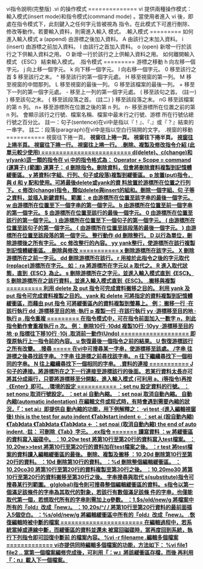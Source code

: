 vi指令說明(完整版)
		.vi 的操作模式
		==============
		        vi 提供兩種操作模式：輸入模式(insert mode)和指令模式(command mode)
		        。當使用者進入 vi 後，即處在指令模式下，此刻鍵入之任何字元皆被視為
				        指令。在此模式下可進行刪除、修改等動作。若要輸入資料，則需進入輸入
						        模式。
								.輸入模式
								=========
								        如何進入輸入模式
										                a (append)      由游標之後加入資料。
														                A               由該行之末加入資料。
																		                i (insert)      由游標之前加入資料。
																						                I               由該行之首加入資料。
																										                o (open)        新增一行於該行之下供輸入資料之用。
																														                O               新增一行於該行之上供輸入資料之用。
																																		        如何離開輸入模式
																																				                《ESC》 結束輸入模式。
																																								.指令模式
																																								=========
																																								游標之移動
																																								        h       向左移一個字元。
																																										        j       向上移一個字元。
																																												        k       向下移一個字元。
																																														        l       向右移一個字元。
																																																        0       移至該行之首
																																																		        $       移至該行之末。
																																																				        ^       移至該行的第一個字元處。
																																																						        H       移至視窗的第一列。
																																																								        M       移至視窗的中間那列。
																																																										        L       移至視窗的最後一列。
																																																												        G       移至該檔案的最後一列。
																																																														        +       移至下一列的第一個字元處。
																																																																        -       移至上一列的第一個字元處。
																																																																		        (       移至該句之首。 (註一)
																																																																						        )       移至該句之末。
																																																																				        {       移至該段落之首。 (註二)
																																																																							        }       移至該段落之末。
        nG      移至該檔案的第 n 列。
		        n+      移至游標所在位置之後的第 n 列。
				        n-      移至游標所在位置之前的第 n 列。
						        <Ctrl><g>       會顯示該行之行號、檔案名稱、檔案中最末行之行號、游標
								                        所在行號佔總行號之百分比。
														        註一：句子(sentence)在vi中是指以『！』、『.』或『？』結束的一串字。
																        註二：段落(paragraph)在vi中是指以空白行隔開的文字。
																		.視窗的移動
																		===========
																		        <Ctrl><f>       視窗往下捲一頁。
																				        <Ctrl><b>       視窗往上捲一頁。
																						        <Ctrl><d>       視窗往下捲半頁。
																								        <Ctrl><u>       視窗往上捲半頁。
																										        <Ctrl><e>       視窗往下捲一行。
																												        <Ctrl><y>       視窗往上捲一行。
																														.刪除、複製及修改指令介紹 (此單元較少使用)
		=========================
		        d(delete)、c(change)和y(yank)這一類的指令在 vi 中的指令格式為：
				        Operator + Scope = command
						        (運算子)   (範圍)
		        運算子：
				        d       刪除指令。刪除資料，但會將刪除資料複製到記憶體緩衝區。
						        y       將資料(字組、行列、句子或段落)複製到緩衝區。
								        p       放置(put)指令，與 d 和 y 配和使用。可將最後delete或yank的資
										                料放置於游標所在位置之行列下。
														        c       修改(change)指令，類似delete與insert的組和。刪除一個字組、句
																                子等之資料，並插入新鍵資料。
																				        範圍：
																						        e       由游標所在位置至該字串的最後一個字元。
																								        w       由游標所在位置至下一個字串的第一個字元。
																										        b       由游標所在位置至前一個字串的第一個字元。
																												        $       由游標所在位置至該行的最後一個字元。
																														        0       由游標所在位置至該行的第一個字元。
																																        )       由游標所在位置至下一個句子的第一個字元。
																																		        (       由游標所在位置至該句子的第一個字元。
																																						        {       由游標所在位置至該段落的最後一個字元。
																																								        }       由游標所在位置至該段落的第一個字元。
																																										        整行動作
																																												        dd      刪除整行。
																																														        D       以行為單位，刪除游標後之所有字元。
																																																        cc      修改整行的內容。
																																																		        yy      yank整行，使游標所在該行複製到記憶體緩衝區。
																																																				.刪除與修改
																																																				===========
																																																				        x       刪除游標所在該字元。
																																																						        X       刪除游標所在之前一字元。
																																																								        dd      刪除游標所在該行。
																																																										        r       用接於此指令之後的字元取代(replace)游標所在字元。
																																																												                如： ra 將游標所在字元以 a 取代之。
																																																																        R       進入取代狀態，直到《ESC》為止。
																																																																		        s       刪除游標所在之字元，並進入輸入模式直到《ESC》。
																																																																				        S       刪除游標所在之該行資料，並進入輸入模式直到《ESC》。
																																																																						.搬移與複製
																																																																						==========
																																																																						        利用 delete 及 put 指令可完成資料搬移之目的。
																																				        利用 yank 及 put 指令可完成資料複製之目的。
																																						        yank 和 delete 可將指定的資料複製到記憶體緩衝區，而藉由 put 指令
																																								        可將緩衝區內的資料複製到螢幕上。
																																										        例：
																																												        搬移一行        ‧在該行執行 dd
																																														                        ‧游標移至目的地
																																																				                        ‧執行 p
																																																										        複製一行        ‧在該行執行 yy
																																																												                        ‧游標移至目的地
																																																																		                        ‧執行 p
																																																																								.指令重複
																																																																								=========
																																																																								        在指令模式中，可在指令前面加入一數字 n，則此指令動作會重複執行 n
																																																																										        次。
																																																																												        例：
																																																																														        刪除10行                ‧10dd
																																																																																        複製10行                ‧10yy
																																																																																		                                ‧游標移至目的地
																																																																																										                                ‧p
																																																																																																		        指標往下移10行  ‧10j
																																																																																																				.取消前一動作(Undo)
		===================
		        即復原執行上一指令前的內容。
				        u       恢復最後一個指令之前的結果。
						        U       恢復游標該行之所有改變。
								.搜尋
								=====
								        在vi中可搜尋某一字串，使游標移至該處。
										        /字串           往游標之後尋找該字串。
												        ?字串           往游標之前尋找該字串。
														        n               往下繼續尋找下一個相同的字串。
																        N               往上繼續尋找下一個相同的字串。
																		.資料的連接
																		===========
																		        J       句子的連接。將游標所在之下一行連接至游標該行的後面。
																				        若某行資料太長亦可將其分成兩行，只要將游標移至分開點，進入輸入模式
																						        (可利用 a、i等指令)再按《Enter》即可。
																								.環境的設定
																								===========
																								        ：set nu                設定資料的行號。
																										        ：set nonu              取消行號設定。
																												        ：set ai                自動內縮。
																														        ：set noai              取消自動內縮。
																																        自動內縮(automatic indentation)
		        在編輯文件或程式時，有時會遇到需要內縮的狀況，『：set ai』即提供自
				        動內縮的功能，用下例解釋之：
						        ‧vi test
								        ‧(進入編輯視窗後)
		          this is the test for auto indent
				            《Tab》start indent           ← ：set ai (設自動內縮)
		          《Tab》data
				            《Tab》data
							          《Tab》data                   ← ：set noai (取消自動內縮)
		        the end of auto indent.
				        ‧註：<Ctrl><d> 可刪除《Tab》字元。
						.ex指令
						=======
						        讀寫資料
								        ：w                     將緩衝區的資料寫入磁碟中。
										        ：10,20w test   將第10行至第20行的資料寫入test檔案。
												        ：10,20w>>test  將第10行至第20行的資料加在test檔案之後。
														        ：r test                將test檔案的資料讀入編輯緩衝區的最後。
																        刪除、複製及搬移
																		        ：10,20d                刪除第10行至第20行的資料。
																				        ：10d                   刪除第10行的資料。
																						        ：%d                    刪除整個編輯緩衝區。
																								        ：10,20co30             將第10行至第20行的資料複製至第30行之後。
																										        ：10,20mo30             將第10行至第20行的資料搬移至第30行之後。
																												        字串搜尋與取代
																														        s(substitute)指令可搜尋某行列範圍。
																																        g(global)指令則可搜尋整個編輯緩衝區的資料。
																																		        s指令以第一個滿足該條件的字串為其取代的對象，若該行有數個滿足該條
																																				        件的字串，也僅能取代第一個，若想取代所有的字串則需加上g參數。
																																						        ：1,$s/old/new/g                將檔案中所有的『old』改成『new』。
																																								        ：10,20s/^/   /         將第10行至第20行資料的最前面插入5個空白。
																																										        ：%s/old/new/g          將編輯緩衝區中所有的『old』改成『new』。
																																												.恢復編輯時被中斷的檔案
																																												=======================
																																												        在編輯過程中，若系統當掉或連線中斷，而緩衝區的資料並還未
																																														        被寫回磁碟時，當再度回到系統，執行下列指令即可回復中斷前
																																																        的檔案內容。
																																																		        %vi -r filename
																																																				.編輯多個檔案
																																																				=============
																																																				        vi亦提供同時編輯多個檔案的功能，方法如下：
																																																						        %vi file1 file2 ..
																																																								        當第一個檔案編修完成後，可利用『：w』將該緩衝區存檔，而後
																																																										        再利用 『：n』載入下一個檔案。
